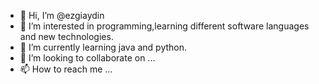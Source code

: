 - 👋 Hi, I’m @ezgiaydin
- 👀 I’m interested in programming,learning different software languages and new technologies.
- 🌱 I’m currently learning java and python.
- 💞️ I’m looking to collaborate on ...
- 📫 How to reach me ...

<!---
ezgiaydin/ezgiaydin is a ✨ special ✨ repository because its `README.md` (this file) appears on your GitHub profile.
You can click the Preview link to take a look at your changes.
--->
